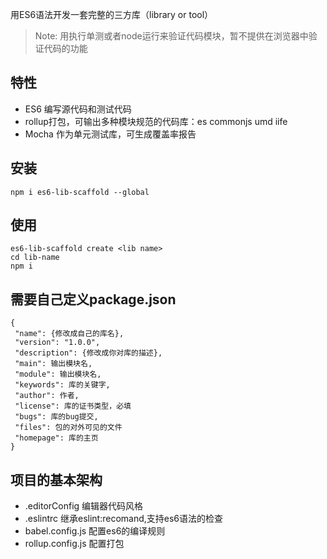 用ES6语法开发一套完整的三方库（library or tool）
> Note: 用执行单测或者node运行来验证代码模块，暂不提供在浏览器中验证代码的功能

## 特性
- ES6 编写源代码和测试代码
- rollup打包，可输出多种模块规范的代码库：es commonjs umd iife
- Mocha 作为单元测试库，可生成覆盖率报告

## 安装

```
npm i es6-lib-scaffold --global
```

## 使用

```
es6-lib-scaffold create <lib name>
cd lib-name
npm i
```
## 需要自己定义package.json

```
{
 "name": {修改成自己的库名},   
 "version": "1.0.0",
 "description": {修改成你对库的描述},
 "main": 输出模块名,
 "module": 输出模块名,
 "keywords": 库的关键字,
 "author": 作者,
 "license": 库的证书类型，必填
 "bugs": 库的bug提交,
 "files": 包的对外可见的文件
 "homepage": 库的主页
}
```



## 项目的基本架构
- .editorConfig 编辑器代码风格 
- .eslintrc 继承eslint:recomand,支持es6语法的检查
- babel.config.js 配置es6的编译规则
- rollup.config.js 配置打包





